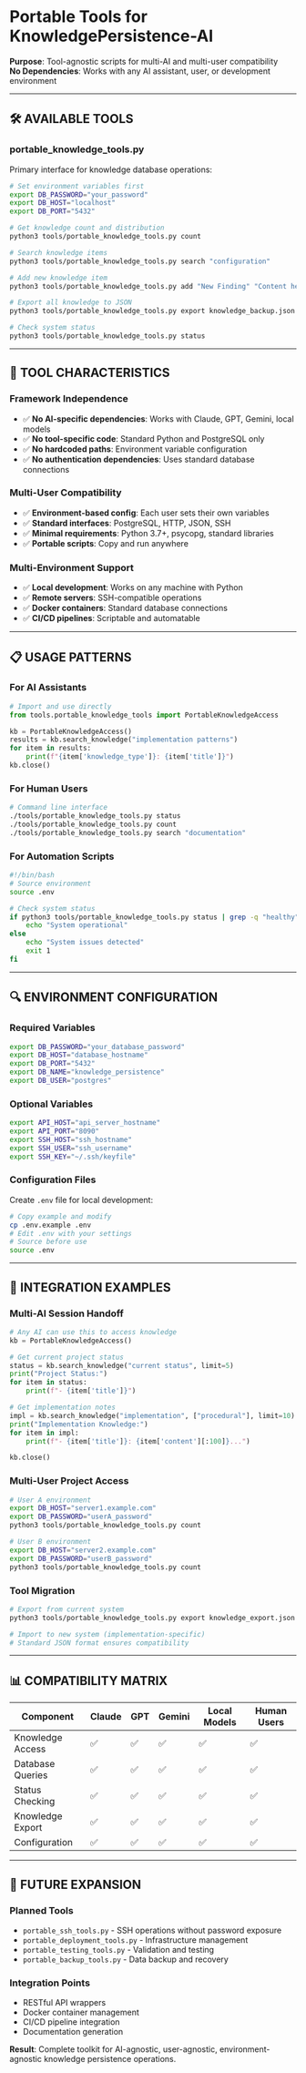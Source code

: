 # Portable Tools for KnowledgePersistence-AI
**Purpose**: Tool-agnostic scripts for multi-AI and multi-user compatibility  
**No Dependencies**: Works with any AI assistant, user, or development environment  

---

## 🛠️ AVAILABLE TOOLS

### **portable_knowledge_tools.py**
Primary interface for knowledge database operations:

```bash
# Set environment variables first
export DB_PASSWORD="your_password"
export DB_HOST="localhost" 
export DB_PORT="5432"

# Get knowledge count and distribution
python3 tools/portable_knowledge_tools.py count

# Search knowledge items
python3 tools/portable_knowledge_tools.py search "configuration"

# Add new knowledge item
python3 tools/portable_knowledge_tools.py add "New Finding" "Content here" "experiential"

# Export all knowledge to JSON
python3 tools/portable_knowledge_tools.py export knowledge_backup.json

# Check system status
python3 tools/portable_knowledge_tools.py status
```

---

## 🔧 TOOL CHARACTERISTICS

### **Framework Independence**
- ✅ **No AI-specific dependencies**: Works with Claude, GPT, Gemini, local models
- ✅ **No tool-specific code**: Standard Python and PostgreSQL only
- ✅ **No hardcoded paths**: Environment variable configuration
- ✅ **No authentication dependencies**: Uses standard database connections

### **Multi-User Compatibility**  
- ✅ **Environment-based config**: Each user sets their own variables
- ✅ **Standard interfaces**: PostgreSQL, HTTP, JSON, SSH
- ✅ **Minimal requirements**: Python 3.7+, psycopg, standard libraries
- ✅ **Portable scripts**: Copy and run anywhere

### **Multi-Environment Support**
- ✅ **Local development**: Works on any machine with Python
- ✅ **Remote servers**: SSH-compatible operations
- ✅ **Docker containers**: Standard database connections
- ✅ **CI/CD pipelines**: Scriptable and automatable

---

## 📋 USAGE PATTERNS

### **For AI Assistants**
```python
# Import and use directly
from tools.portable_knowledge_tools import PortableKnowledgeAccess

kb = PortableKnowledgeAccess()
results = kb.search_knowledge("implementation patterns")
for item in results:
    print(f"{item['knowledge_type']}: {item['title']}")
kb.close()
```

### **For Human Users**
```bash
# Command line interface
./tools/portable_knowledge_tools.py status
./tools/portable_knowledge_tools.py count
./tools/portable_knowledge_tools.py search "documentation"
```

### **For Automation Scripts**
```bash
#!/bin/bash
# Source environment
source .env

# Check system status
if python3 tools/portable_knowledge_tools.py status | grep -q "healthy"; then
    echo "System operational"
else
    echo "System issues detected"
    exit 1
fi
```

---

## 🔍 ENVIRONMENT CONFIGURATION

### **Required Variables**
```bash
export DB_PASSWORD="your_database_password"
export DB_HOST="database_hostname"
export DB_PORT="5432"
export DB_NAME="knowledge_persistence"
export DB_USER="postgres"
```

### **Optional Variables**
```bash
export API_HOST="api_server_hostname"
export API_PORT="8090"
export SSH_HOST="ssh_hostname"
export SSH_USER="ssh_username"
export SSH_KEY="~/.ssh/keyfile"
```

### **Configuration Files**
Create `.env` file for local development:
```bash
# Copy example and modify
cp .env.example .env
# Edit .env with your settings
# Source before use
source .env
```

---

## 🚀 INTEGRATION EXAMPLES

### **Multi-AI Session Handoff**
```python
# Any AI can use this to access knowledge
kb = PortableKnowledgeAccess()

# Get current project status
status = kb.search_knowledge("current status", limit=5)
print("Project Status:")
for item in status:
    print(f"- {item['title']}")

# Get implementation notes
impl = kb.search_knowledge("implementation", ["procedural"], limit=10)
print("Implementation Knowledge:")
for item in impl:
    print(f"- {item['title']}: {item['content'][:100]}...")

kb.close()
```

### **Multi-User Project Access**
```bash
# User A environment
export DB_HOST="server1.example.com"
export DB_PASSWORD="userA_password"
python3 tools/portable_knowledge_tools.py count

# User B environment  
export DB_HOST="server2.example.com"
export DB_PASSWORD="userB_password"
python3 tools/portable_knowledge_tools.py count
```

### **Tool Migration**
```bash
# Export from current system
python3 tools/portable_knowledge_tools.py export knowledge_export.json

# Import to new system (implementation-specific)
# Standard JSON format ensures compatibility
```

---

## 📊 COMPATIBILITY MATRIX

| Component | Claude | GPT | Gemini | Local Models | Human Users |
|-----------|--------|-----|---------|--------------|-------------|
| Knowledge Access | ✅ | ✅ | ✅ | ✅ | ✅ |
| Database Queries | ✅ | ✅ | ✅ | ✅ | ✅ |
| Status Checking | ✅ | ✅ | ✅ | ✅ | ✅ |
| Knowledge Export | ✅ | ✅ | ✅ | ✅ | ✅ |
| Configuration | ✅ | ✅ | ✅ | ✅ | ✅ |

---

## 🔮 FUTURE EXPANSION

### **Planned Tools**
- `portable_ssh_tools.py` - SSH operations without password exposure
- `portable_deployment_tools.py` - Infrastructure management
- `portable_testing_tools.py` - Validation and testing
- `portable_backup_tools.py` - Data backup and recovery

### **Integration Points**
- RESTful API wrappers
- Docker container management
- CI/CD pipeline integration
- Documentation generation

**Result**: Complete toolkit for AI-agnostic, user-agnostic, environment-agnostic knowledge persistence operations.